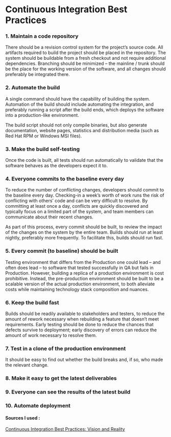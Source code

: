 # Continuous Integration Best Practices
### 1. Maintain a code repository
There should be a revision control system for the project’s source code. All artifacts required to build the project should be placed in the repository. The system should be buildable from a fresh checkout and not require additional dependencies. Branching should be minimized – the mainline / trunk should be the place for the working version of the software, and all changes should preferably be integrated there.
### 2. Automate the build
A single command should have the capability of building the system. Automation of the build should include automating the integration, and preferably running a script after the build ends, which deploys the software into a production-like environment.

The build script should not only compile binaries, but also generate documentation, website pages, statistics and distribution media (such as Red Hat RPM or Windows MSI files).
### 3. Make the build self-testing
Once the code is built, all tests should run automatically to validate that the software behaves as the developers expect it to.
### 4. Everyone commits to the baseline every day
To reduce the number of conflicting changes, developers should commit to the baseline every day. Checking-in a week’s worth of work runs the risk of conflicting with others’ code and can be very difficult to resolve. By committing at least once a day, conflicts are quickly discovered and typically focus on a limited part of the system, and team members can communicate about their recent changes.

As part of this process, every commit should be built, to review the impact of the changes on the system by the entire team. Builds should run at least nightly, preferably more frequently. To facilitate this, builds should run fast.

### 5. Every commit (to baseline) should be built
Testing environment that differs from the Production one could lead – and often does lead – to software that tested successfully in QA but fails in Production. However, building a replica of a production environment is cost prohibitive. Instead, the pre-production environment should be built to be a scalable version of the actual production environment, to both alleviate costs while maintaining technology stack composition and nuances.
### 6. Keep the build fast
Builds should be readily available to stakeholders and testers, to reduce the amount of rework necessary when rebuilding a feature that doesn’t meet requirements. Early testing should be done to reduce the chances that defects survive to deployment; early discovery of errors can reduce the amount of work necessary to resolve them.

### 7. Test in a clone of the production environment
It should be easy to find out whether the build breaks and, if so, who made the relevant change.

### 8. Make it easy to get the latest deliverables

### 9. Everyone can see the results of the latest build

### 10. Automate deployment

#### Sources I used :
[Continuous Integration Best Practices: Vision and Reality](https://www.cloudbees.com/continuous-delivery/continuous-integration-best-practices)

 